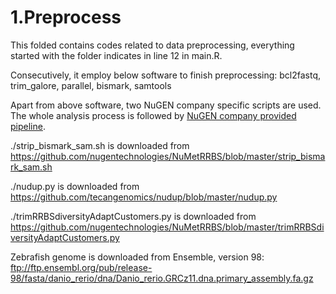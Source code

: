 # 1.Preprocess

This folded contains codes related to data preprocessing, everything started with the folder indicates in line 12 in main.R.

Consecutively, it employ below software to finish preprocessing: bcl2fastq, trim_galore, parallel, bismark, samtools

Apart from above software, two NuGEN company specific scripts are used. The whole analysis process is followed by [NuGEN company provided pipeline](https://github.com/nugentechnologies/NuMetRRBS).

./strip_bismark_sam.sh is downloaded from https://github.com/nugentechnologies/NuMetRRBS/blob/master/strip_bismark_sam.sh

./nudup.py is downloaded from https://github.com/tecangenomics/nudup/blob/master/nudup.py

./trimRRBSdiversityAdaptCustomers.py is downloaded from https://github.com/nugentechnologies/NuMetRRBS/blob/master/trimRRBSdiversityAdaptCustomers.py

Zebrafish genome is downloaded from Ensemble, version 98: ftp://ftp.ensembl.org/pub/release-98/fasta/danio_rerio/dna/Danio_rerio.GRCz11.dna.primary_assembly.fa.gz
